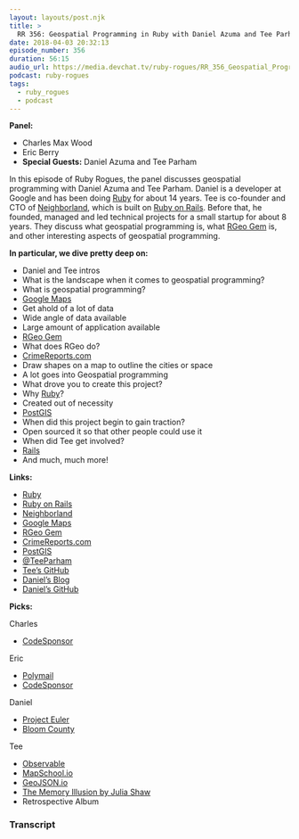 ```yaml
---
layout: layouts/post.njk
title: >
  RR 356: Geospatial Programming in Ruby with Daniel Azuma and Tee Parham
date: 2018-04-03 20:32:13
episode_number: 356
duration: 56:15
audio_url: https://media.devchat.tv/ruby-rogues/RR_356_Geospatial_Programming_in_Ruby_with_Daniel_Azuma_and_Tee_Perham.mp3
podcast: ruby-rogues
tags:
  - ruby_rogues
  - podcast
---
```


**Panel:**

- Charles Max Wood
- Eric Berry
- **Special Guests:** Daniel Azuma and Tee Parham

In this episode of Ruby Rogues, the panel discusses geospatial programming with Daniel Azuma and Tee Parham. Daniel is a developer at Google and has been doing [Ruby](https://www.ruby-lang.org/en/) for about 14 years. Tee is co-founder and CTO of [Neighborland](https://neighborland.com/), which is built on [Ruby on Rails](http://rubyonrails.org/). Before that, he founded, managed and led technical projects for a small startup for about 8 years. They discuss what geospatial programming is, what [RGeo Gem](https://github.com/rgeo/rgeo) is, and other interesting aspects of geospatial programming.

**In particular, we dive pretty deep on:**

- Daniel and Tee intros
- What is the landscape when it comes to geospatial programming?
- What is geospatial programming?
- [Google Maps](https://www.google.com/maps)
- Get ahold of a lot of data
- Wide angle of data available
- Large amount of application available
- [RGeo Gem](https://github.com/rgeo/rgeo)
- What does RGeo do?
- [CrimeReports.com](https://www.crimereports.com/)
- Draw shapes on a map to outline the cities or space
- A lot goes into Geospatial programming
- What drove you to create this project?
- Why [Ruby](https://www.ruby-lang.org/en/)?
- Created out of necessity
- [PostGIS](https://postgis.net/)
- When did this project begin to gain traction?
- Open sourced it so that other people could use it
- When did Tee get involved?
- [Rails](http://rubyonrails.org/)
- And much, much more!

**Links:**

- [Ruby](https://www.ruby-lang.org/en/)
- [Ruby on Rails](http://rubyonrails.org/)
- [Neighborland](https://neighborland.com/)
- [Google Maps](https://www.google.com/maps)
- [RGeo Gem](https://github.com/rgeo/rgeo)
- [CrimeReports.com](https://www.crimereports.com/)
- [PostGIS](https://postgis.net/)
- [@TeeParham](https://twitter.com/teeparham?ref_src=twsrc%255Egoogle%257Ctwcamp%255Eserp%257Ctwgr%255Eauthor)
- [Tee’s GitHub](https://github.com/teeparham)
- [Daniel’s Blog](http://daniel-azuma.com/blog/)
- [Daniel’s GitHub](https://github.com/dazuma)

**Picks:**

Charles

- [CodeSponsor](https://codesponsor.io/)

Eric

- [Polymail](https://polymail.io/)
- [CodeSponsor](https://codesponsor.io/)

Daniel

- [Project Euler](https://projecteuler.net/)
- [Bloom County](https://www.facebook.com/berkeleybreathed/)

Tee

- [Observable](https://beta.observablehq.com/)
- [MapSchool.io](https://mapschool.io/)
- [GeoJSON.io](http://geojson.io/#map=2/20.0/0.0)
- [The Memory Illusion by Julia Shaw](https://www.amazon.com/Memory-Illusion-Remembering-Forgetting-Science-ebook/dp/B019CGXQA8)
- Retrospective Album

### Transcript
